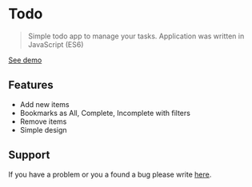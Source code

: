 # Todo

> Simple todo app to manage your tasks. Application was written in JavaScript (ES6)

[See demo](https://github.com/fncoder/Todo/)

## Features

- Add new items
- Bookmarks as All, Complete, Incomplete with filters
- Remove items
- Simple design

## Support
If you have a problem or you a found a bug please write [here](https://github.com/fncoder/Todo/issues).
